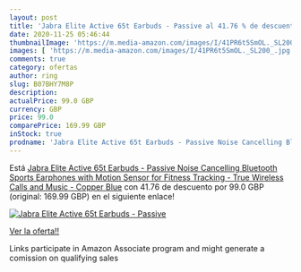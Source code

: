 ```yaml
---
layout: post
title: 'Jabra Elite Active 65t Earbuds - Passive al 41.76 % de descuento'
date: 2020-11-25 05:46:44
thumbnailImage: 'https://m.media-amazon.com/images/I/41PR6t5SmOL._SL200_.jpg'
images: [ 'https://m.media-amazon.com/images/I/41PR6t5SmOL._SL200_.jpg' ]
comments: true
category: ofertas
author: ring
slug: B07BHY7M8P
description:
actualPrice: 99.0 GBP
currency: GBP
price: 99.0
comparePrice: 169.99 GBP
inStock: true
prodname: 'Jabra Elite Active 65t Earbuds - Passive Noise Cancelling Bluetooth Sports Earphones with Motion Sensor for Fitness Tracking - True Wireless Calls and Music - Copper Blue'
---
```


Está [Jabra Elite Active 65t Earbuds - Passive Noise Cancelling Bluetooth Sports Earphones with Motion Sensor for Fitness Tracking - True Wireless Calls and Music - Copper Blue](https://www.amazon.co.uk/dp/B07BHY7M8P/?tag=tolees0a-21) con 41.76 de descuento por 99.0 GBP (original: 169.99 GBP) en el siguiente enlace!

[![Jabra Elite Active 65t Earbuds - Passive](https://m.media-amazon.com/images/I/41PR6t5SmOL._SL200_.jpg)](https://www.amazon.co.uk/dp/B07BHY7M8P/?tag=tolees0a-21)

[Ver la oferta!!](https://www.amazon.co.uk/dp/B07BHY7M8P/?tag=tolees0a-21)

Links participate in Amazon Associate program and might generate a comission on qualifying sales


